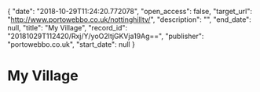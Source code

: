 {
  "date": "2018-10-29T11:24:20.772078", 
  "open_access": false, 
  "target_url": "http://www.portowebbo.co.uk/nottinghilltv/", 
  "description": "", 
  "end_date": null, 
  "title": "My Village", 
  "record_id": "20181029T112420/Rxj/Y/yoO2ltjGKVja19Ag==", 
  "publisher": "portowebbo.co.uk", 
  "start_date": null
}

# My Village

